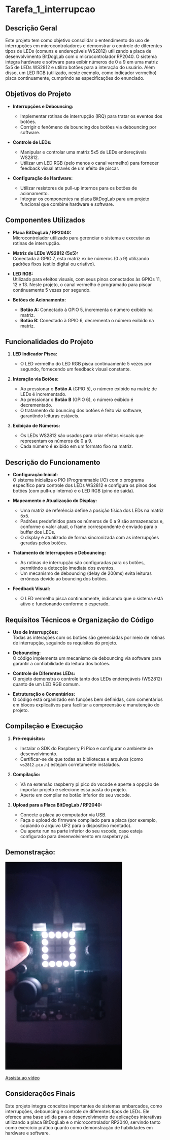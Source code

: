 # Tarefa_1_interrupcao

## Descrição Geral

Este projeto tem como objetivo consolidar o entendimento do uso de interrupções em microcontroladores e demonstrar o controle de diferentes tipos de LEDs (comuns e endereçáveis WS2812) utilizando a placa de desenvolvimento BitDogLab com o microcontrolador RP2040. O sistema integra hardware e software para exibir números de 0 a 9 em uma matriz 5x5 de LEDs WS2812 e utiliza botões para a interação do usuário. Além disso, um LED RGB (utilizado, neste exemplo, como indicador vermelho) pisca continuamente, cumprindo as especificações do enunciado.

## Objetivos do Projeto

- **Interrupções e Debouncing:**  
  - Implementar rotinas de interrupção (IRQ) para tratar os eventos dos botões.
  - Corrigir o fenômeno de bouncing dos botões via debouncing por software.

- **Controle de LEDs:**  
  - Manipular e controlar uma matriz 5x5 de LEDs endereçáveis WS2812.
  - Utilizar um LED RGB (pelo menos o canal vermelho) para fornecer feedback visual através de um efeito de piscar.

- **Configuração de Hardware:**  
  - Utilizar resistores de pull-up internos para os botões de acionamento.
  - Integrar os componentes na placa BitDogLab para um projeto funcional que combine hardware e software.

## Componentes Utilizados

- **Placa BitDogLab / RP2040:**  
  Microcontrolador utilizado para gerenciar o sistema e executar as rotinas de interrupção.

- **Matriz de LEDs WS2812 (5x5):**  
  Conectada à GPIO 7, esta matriz exibe números (0 a 9) utilizando padrões fixos (estilo digital ou criativo).

- **LED RGB:**  
  Utilizado para efeitos visuais, com seus pinos conectados às GPIOs 11, 12 e 13. Neste projeto, o canal vermelho é programado para piscar continuamente 5 vezes por segundo.

- **Botões de Acionamento:**  
  - **Botão A:** Conectado à GPIO 5, incrementa o número exibido na matriz.
  - **Botão B:** Conectado à GPIO 6, decrementa o número exibido na matriz.

## Funcionalidades do Projeto

1. **LED Indicador Pisca:**  
   - O LED vermelho do LED RGB pisca continuamente 5 vezes por segundo, fornecendo um feedback visual constante.

2. **Interação via Botões:**  
   - Ao pressionar o **Botão A** (GPIO 5), o número exibido na matriz de LEDs é incrementado.
   - Ao pressionar o **Botão B** (GPIO 6), o número exibido é decrementado.
   - O tratamento do bouncing dos botões é feito via software, garantindo leituras estáveis.

3. **Exibição de Números:**  
   - Os LEDs WS2812 são usados para criar efeitos visuais que representam os números de 0 a 9.
   - Cada número é exibido em um formato fixo na matriz.

## Descrição do Funcionamento

- **Configuração Inicial:**  
  O sistema inicializa o PIO (Programmable I/O) com o programa específico para controle dos LEDs WS2812 e configura os pinos dos botões (com pull-up interno) e o LED RGB (pino de saída).

- **Mapeamento e Atualização do Display:**  
  - Uma matriz de referência define a posição física dos LEDs na matriz 5x5.
  - Padrões predefinidos para os números de 0 a 9 são armazenados e, conforme o valor atual, o frame correspondente é enviado para o buffer dos LEDs.
  - O display é atualizado de forma sincronizada com as interrupções geradas pelos botões.

- **Tratamento de Interrupções e Debouncing:**  
  - As rotinas de interrupção são configuradas para os botões, permitindo a detecção imediata dos eventos.
  - Um mecanismo de debouncing (delay de 200ms) evita leituras errôneas devido ao bouncing dos botões.

- **Feedback Visual:**  
  - O LED vermelho pisca continuamente, indicando que o sistema está ativo e funcionando conforme o esperado.

## Requisitos Técnicos e Organização do Código

- **Uso de Interrupções:**  
  Todas as interações com os botões são gerenciadas por meio de rotinas de interrupção, seguindo os requisitos do projeto.

- **Debouncing:**  
  O código implementa um mecanismo de debouncing via software para garantir a confiabilidade da leitura dos botões.

- **Controle de Diferentes LEDs:**  
  O projeto demonstra o controle tanto dos LEDs endereçáveis (WS2812) quanto de um LED RGB comum.

- **Estruturação e Comentários:**  
  O código está organizado em funções bem definidas, com comentários em blocos explicativos para facilitar a compreensão e manutenção do projeto.

## Compilação e Execução

1. **Pré-requisitos:**  
   - Instalar o SDK do Raspberry Pi Pico e configurar o ambiente de desenvolvimento.
   - Certificar-se de que todas as bibliotecas e arquivos (como `ws2812.pio.h`) estejam corretamente instalados.

2. **Compilação:**  
   - Vá na extensão raspberry pi pico do vscode e aperte a oppção de importar projeto e selecione essa pasta do projeto.
   - Aperte em compilar no botão inferior do seu vscode.

3. **Upload para a Placa BitDogLab / RP2040:**  
   - Conecte a placa ao computador via USB.
   - Faça o upload do firmware compilado para a placa (por exemplo, copiando o arquivo UF2 para o dispositivo montado).
   - Ou aperte run na parte inferior do seu vscode, caso esteja configurado para desenvolvimento em raspebrry pi.

## Demonstração:

![gif](demonstracao.gif)

[Assista ao vídeo](https://raw.githubusercontent.com/DaviMG07/Tarefa_WLS2701/main/demonstracao.mp4)

## Considerações Finais

Este projeto integra conceitos importantes de sistemas embarcados, como interrupções, debouncing e controle de diferentes tipos de LEDs. Ele oferece uma base sólida para o desenvolvimento de aplicações interativas utilizando a placa BitDogLab e o microcontrolador RP2040, servindo tanto como exercício prático quanto como demonstração de habilidades em hardware e software.

